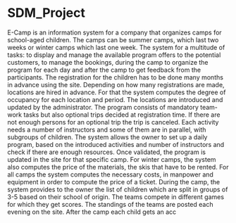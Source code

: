 # SDM_Project
E-Camp is an information system for a company that organizes camps for school-aged children. The camps can be summer camps, which last two weeks or winter camps which last one week. The system for a multitude of tasks: to display and manage the available program offers to the potential customers, to manage the bookings, during the camp to organize the program for each day and after the camp to get feedback from the participants.
The registration for the children has to be done many months in advance using the site. Depending on how many registrations are made, locations are hired in advance. For that the system computes the degree of occupancy for each location and period. The locations are introduced and updated by the administrator.
The program consists of mandatory team-work tasks but also optional trips decided at registration time. If there are not enough persons for an optional trip the trip is canceled. Each activity needs a number of instructors and some of them are in parallel, with subgroups of children. The system allows the owner to set up a daily program, based on the introduced activities and number of instructors and check if there are enough resources. Once validated, the program is updated in the site for that specific camp. For winter camps, the system also computes the price of the materials, the skis that have to be rented. For all camps the system computes the necessary costs, in manpower and equipment in order to compute the price of a ticket.
During the camp, the system provides to the owner the list of children which are split in groups of 3-5 based on their school of origin. The teams compete in different games for which they get scores. The standings of the teams are posted each evening on the site. 
After the camp each child gets an acc

